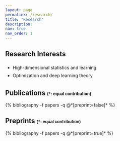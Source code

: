 ```yaml
---
layout: page
permalink: /research/
title: "Research"
description: 
nav: true
nav_order: 1
---
```


<div class="publications">
  <h2 class="pub">Research Interests</h2>
  <span style="line-height:180%">
  <ul>
  <li>High-dimensional statistics and learning</li>
  <li>Optimization and deep learning theory</li>
  </ul>
  </span>
  <h2 class="pub">Publications <span style="font-size:small">(*: equal contribution)</span></h2>
  {% bibliography -f papers -q @*[preprint=false]* %}
  <h2 class="pub">Preprints <span style="font-size:small">(*: equal contribution)</span></h2>
  {% bibliography -f papers -q @*[preprint=true]* %}
</div>
